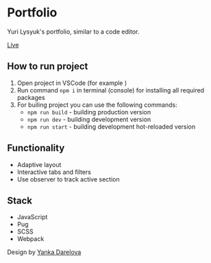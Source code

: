 # Portfolio

Yuri Lysyuk's portfolio, similar to a code editor.

[Live](https://yuriylysyuk.ru)

## How to run project

1. Open project in VSCode (for example )
2. Run command `npm i` in terminal (console) for installing all required packages
3. For builing project you can use the following commands:
   - `npm run build` - building production version
   - `npm run dev` - building development version
   - `npm run start` - building development hot-reloaded version

## Functionality

- Adaptive layout
- Interactive tabs and filters
- Use observer to track active section

## Stack

- JavaScript
- Pug
- SCSS
- Webpack

Design by [Yanka Darelova](https://www.behance.net/darelova)
